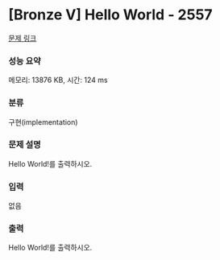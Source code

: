 # [Bronze V] Hello World - 2557 

[문제 링크](https://www.acmicpc.net/problem/2558) 

### 성능 요약

메모리: 13876 KB, 시간: 124 ms

### 분류

구현(implementation)

### 문제 설명

<p>Hello World!를 출력하시오.</p>

### 입력 

 <p>없음</p>

### 출력 

 <p>Hello World!를 출력하시오.</p>

